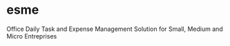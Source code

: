 # __esme__
Office Daily Task and Expense Management Solution for Small, Medium and Micro Entreprises
